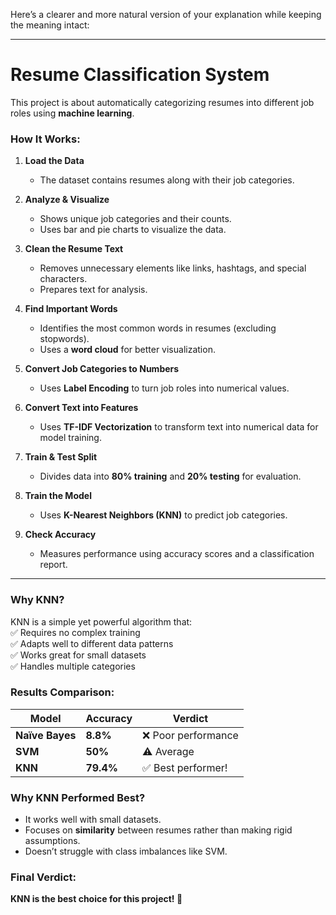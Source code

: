 Here’s a clearer and more natural version of your explanation while keeping the meaning intact:

---

# **Resume Classification System**  

This project is about automatically categorizing resumes into different job roles using **machine learning**.  

### **How It Works:**  

1. **Load the Data**  
   - The dataset contains resumes along with their job categories.  

2. **Analyze & Visualize**  
   - Shows unique job categories and their counts.  
   - Uses bar and pie charts to visualize the data.  

3. **Clean the Resume Text**  
   - Removes unnecessary elements like links, hashtags, and special characters.  
   - Prepares text for analysis.  

4. **Find Important Words**  
   - Identifies the most common words in resumes (excluding stopwords).  
   - Uses a **word cloud** for better visualization.  

5. **Convert Job Categories to Numbers**  
   - Uses **Label Encoding** to turn job roles into numerical values.  

6. **Convert Text into Features**  
   - Uses **TF-IDF Vectorization** to transform text into numerical data for model training.  

7. **Train & Test Split**  
   - Divides data into **80% training** and **20% testing** for evaluation.  

8. **Train the Model**  
   - Uses **K-Nearest Neighbors (KNN)** to predict job categories.  

9. **Check Accuracy**  
   - Measures performance using accuracy scores and a classification report.  

---

### **Why KNN?**  
KNN is a simple yet powerful algorithm that:  
✅ Requires no complex training  
✅ Adapts well to different data patterns  
✅ Works great for small datasets  
✅ Handles multiple categories  

### **Results Comparison:**  

| Model        | Accuracy  | Verdict  |  
|-------------|-----------|----------|  
| **Naïve Bayes**  | **8.8%**  | ❌ Poor performance  |  
| **SVM**  | **50%**  | ⚠️ Average  |  
| **KNN**  | **79.4%**  | ✅ Best performer!  |  

### **Why KNN Performed Best?**  
- It works well with small datasets.  
- Focuses on **similarity** between resumes rather than making rigid assumptions.  
- Doesn’t struggle with class imbalances like SVM.  

### **Final Verdict:**  
**KNN is the best choice for this project! 🚀**
